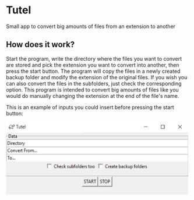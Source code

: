 # Tutel
Small app to convert big amounts of files from an extension to another

## How does it work?
Start the program, write the directory where the files you want to convert are stored and pick the extension you want to convert into another, then press 
the start button. The program will copy the files in a newly created backup folder and modify the extension of the original files. If you wish you can also convert the files in the subfolders, just check the corresponding option. This program is intended to convert big amounts of files like you would do manually changing the extension at the end of the file's name. <br/>

This is an example of inputs you could insert before pressing the start button:

<img src = "imgs/tutel_preview.jpeg" width = "500" height = "200">
